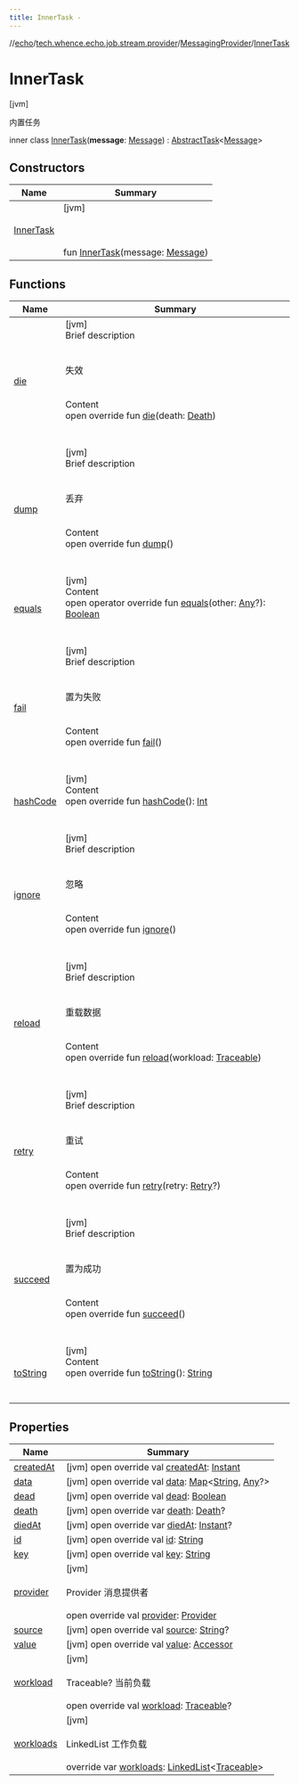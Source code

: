 ```yaml
---
title: InnerTask -
---
```

//[echo](../../../index.md)/[tech.whence.echo.job.stream.provider](../../index.md)/[MessagingProvider](../index.md)/[InnerTask](index.md)



# InnerTask  
 [jvm] 

内置任务

inner class [InnerTask](index.md)(**message**: [Message](../../../tech.whence.echo.job.stream.message/-message/index.md)) : [AbstractTask](../../../tech.whence.echo.job.stream.task/-abstract-task/index.md)<[Message](../../../tech.whence.echo.job.stream.message/-message/index.md)>    


## Constructors  
  
|  Name|  Summary| 
|---|---|
| [InnerTask](-inner-task.md)|  [jvm] <br><br><br><br>fun [InnerTask](-inner-task.md)(message: [Message](../../../tech.whence.echo.job.stream.message/-message/index.md))   <br>


## Functions  
  
|  Name|  Summary| 
|---|---|
| [die](../../../tech.whence.echo.job.stream.task/-abstract-task/die.md)| [jvm]  <br>Brief description  <br><br><br>失效<br><br>  <br>Content  <br>open override fun [die](../../../tech.whence.echo.job.stream.task/-abstract-task/die.md)(death: [Death](../../../tech.whence.echo.job.stream.message/-death/index.md))  <br><br><br>
| [dump](dump.md)| [jvm]  <br>Brief description  <br><br><br>丢弃<br><br>  <br>Content  <br>open override fun [dump](dump.md)()  <br><br><br>
| [equals](../../../tech.whence.echo.webclient.response.exception/-response-unrecognized-exception/index.md#kotlin/Any/equals/#kotlin.Any?/PointingToDeclaration/)| [jvm]  <br>Content  <br>open operator override fun [equals](../../../tech.whence.echo.webclient.response.exception/-response-unrecognized-exception/index.md#kotlin/Any/equals/#kotlin.Any?/PointingToDeclaration/)(other: [Any](https://kotlinlang.org/api/latest/jvm/stdlib/kotlin/-any/index.html)?): [Boolean](https://kotlinlang.org/api/latest/jvm/stdlib/kotlin/-boolean/index.html)  <br><br><br>
| [fail](../../../tech.whence.echo.job.stream.task/-abstract-task/fail.md)| [jvm]  <br>Brief description  <br><br><br>置为失败<br><br>  <br>Content  <br>open override fun [fail](../../../tech.whence.echo.job.stream.task/-abstract-task/fail.md)()  <br><br><br>
| [hashCode](../../../tech.whence.echo.webclient.response.exception/-response-unrecognized-exception/index.md#kotlin/Any/hashCode/#/PointingToDeclaration/)| [jvm]  <br>Content  <br>open override fun [hashCode](../../../tech.whence.echo.webclient.response.exception/-response-unrecognized-exception/index.md#kotlin/Any/hashCode/#/PointingToDeclaration/)(): [Int](https://kotlinlang.org/api/latest/jvm/stdlib/kotlin/-int/index.html)  <br><br><br>
| [ignore](../../../tech.whence.echo.job.stream.task/-abstract-task/ignore.md)| [jvm]  <br>Brief description  <br><br><br>忽略<br><br>  <br>Content  <br>open override fun [ignore](../../../tech.whence.echo.job.stream.task/-abstract-task/ignore.md)()  <br><br><br>
| [reload](../../../tech.whence.echo.job.stream.task/-abstract-task/reload.md)| [jvm]  <br>Brief description  <br><br><br>重载数据<br><br>  <br>Content  <br>open override fun [reload](../../../tech.whence.echo.job.stream.task/-abstract-task/reload.md)(workload: [Traceable](../../../tech.whence.echo.job/-traceable/index.md))  <br><br><br>
| [retry](retry.md)| [jvm]  <br>Brief description  <br><br><br>重试<br><br>  <br>Content  <br>open override fun [retry](retry.md)(retry: [Retry](../../../tech.whence.echo.retry/-retry/index.md)?)  <br><br><br>
| [succeed](../../../tech.whence.echo.job.stream.task/-abstract-task/succeed.md)| [jvm]  <br>Brief description  <br><br><br>置为成功<br><br>  <br>Content  <br>open override fun [succeed](../../../tech.whence.echo.job.stream.task/-abstract-task/succeed.md)()  <br><br><br>
| [toString](../../../tech.whence.echo.webclient.response.exception/-response-unrecognized-exception/index.md#kotlin/Any/toString/#/PointingToDeclaration/)| [jvm]  <br>Content  <br>open override fun [toString](../../../tech.whence.echo.webclient.response.exception/-response-unrecognized-exception/index.md#kotlin/Any/toString/#/PointingToDeclaration/)(): [String](https://kotlinlang.org/api/latest/jvm/stdlib/kotlin/-string/index.html)  <br><br><br>


## Properties  
  
|  Name|  Summary| 
|---|---|
| [createdAt](index.md#tech.whence.echo.job.stream.provider/MessagingProvider.InnerTask/createdAt/#/PointingToDeclaration/)|  [jvm] open override val [createdAt](index.md#tech.whence.echo.job.stream.provider/MessagingProvider.InnerTask/createdAt/#/PointingToDeclaration/): [Instant](https://docs.oracle.com/javase/8/docs/api/java/time/Instant.html)   <br>
| [data](index.md#tech.whence.echo.job.stream.provider/MessagingProvider.InnerTask/data/#/PointingToDeclaration/)|  [jvm] open override val [data](index.md#tech.whence.echo.job.stream.provider/MessagingProvider.InnerTask/data/#/PointingToDeclaration/): [Map](https://kotlinlang.org/api/latest/jvm/stdlib/kotlin.collections/-map/index.html)<[String](https://kotlinlang.org/api/latest/jvm/stdlib/kotlin/-string/index.html), [Any](https://kotlinlang.org/api/latest/jvm/stdlib/kotlin/-any/index.html)?>   <br>
| [dead](index.md#tech.whence.echo.job.stream.provider/MessagingProvider.InnerTask/dead/#/PointingToDeclaration/)|  [jvm] open override val [dead](index.md#tech.whence.echo.job.stream.provider/MessagingProvider.InnerTask/dead/#/PointingToDeclaration/): [Boolean](https://kotlinlang.org/api/latest/jvm/stdlib/kotlin/-boolean/index.html)   <br>
| [death](index.md#tech.whence.echo.job.stream.provider/MessagingProvider.InnerTask/death/#/PointingToDeclaration/)|  [jvm] open override var [death](index.md#tech.whence.echo.job.stream.provider/MessagingProvider.InnerTask/death/#/PointingToDeclaration/): [Death](../../../tech.whence.echo.job.stream.message/-death/index.md)?   <br>
| [diedAt](index.md#tech.whence.echo.job.stream.provider/MessagingProvider.InnerTask/diedAt/#/PointingToDeclaration/)|  [jvm] open override var [diedAt](index.md#tech.whence.echo.job.stream.provider/MessagingProvider.InnerTask/diedAt/#/PointingToDeclaration/): [Instant](https://docs.oracle.com/javase/8/docs/api/java/time/Instant.html)?   <br>
| [id](index.md#tech.whence.echo.job.stream.provider/MessagingProvider.InnerTask/id/#/PointingToDeclaration/)|  [jvm] open override val [id](index.md#tech.whence.echo.job.stream.provider/MessagingProvider.InnerTask/id/#/PointingToDeclaration/): [String](https://kotlinlang.org/api/latest/jvm/stdlib/kotlin/-string/index.html)   <br>
| [key](index.md#tech.whence.echo.job.stream.provider/MessagingProvider.InnerTask/key/#/PointingToDeclaration/)|  [jvm] open override val [key](index.md#tech.whence.echo.job.stream.provider/MessagingProvider.InnerTask/key/#/PointingToDeclaration/): [String](https://kotlinlang.org/api/latest/jvm/stdlib/kotlin/-string/index.html)   <br>
| [provider](index.md#tech.whence.echo.job.stream.provider/MessagingProvider.InnerTask/provider/#/PointingToDeclaration/)|  [jvm] <br><br>Provider 消息提供者<br><br>open override val [provider](index.md#tech.whence.echo.job.stream.provider/MessagingProvider.InnerTask/provider/#/PointingToDeclaration/): [Provider](../../-provider/index.md)   <br>
| [source](index.md#tech.whence.echo.job.stream.provider/MessagingProvider.InnerTask/source/#/PointingToDeclaration/)|  [jvm] open override val [source](index.md#tech.whence.echo.job.stream.provider/MessagingProvider.InnerTask/source/#/PointingToDeclaration/): [String](https://kotlinlang.org/api/latest/jvm/stdlib/kotlin/-string/index.html)?   <br>
| [value](index.md#tech.whence.echo.job.stream.provider/MessagingProvider.InnerTask/value/#/PointingToDeclaration/)|  [jvm] open override val [value](index.md#tech.whence.echo.job.stream.provider/MessagingProvider.InnerTask/value/#/PointingToDeclaration/): [Accessor](../../../tech.whence.echo.container.accessor/-accessor/index.md)   <br>
| [workload](index.md#tech.whence.echo.job.stream.provider/MessagingProvider.InnerTask/workload/#/PointingToDeclaration/)|  [jvm] <br><br>Traceable? 当前负载<br><br>open override val [workload](index.md#tech.whence.echo.job.stream.provider/MessagingProvider.InnerTask/workload/#/PointingToDeclaration/): [Traceable](../../../tech.whence.echo.job/-traceable/index.md)?   <br>
| [workloads](index.md#tech.whence.echo.job.stream.provider/MessagingProvider.InnerTask/workloads/#/PointingToDeclaration/)|  [jvm] <br><br>LinkedList<Traceable> 工作负载<br><br>override var [workloads](index.md#tech.whence.echo.job.stream.provider/MessagingProvider.InnerTask/workloads/#/PointingToDeclaration/): [LinkedList](https://docs.oracle.com/javase/8/docs/api/java/util/LinkedList.html)<[Traceable](../../../tech.whence.echo.job/-traceable/index.md)>   <br>

